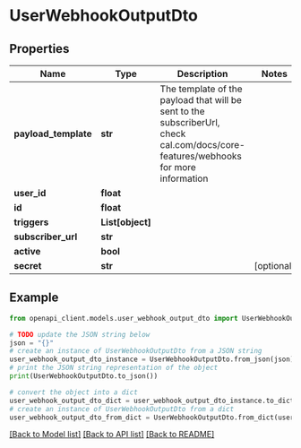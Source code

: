 # UserWebhookOutputDto


## Properties

Name | Type | Description | Notes
------------ | ------------- | ------------- | -------------
**payload_template** | **str** | The template of the payload that will be sent to the subscriberUrl, check cal.com/docs/core-features/webhooks for more information | 
**user_id** | **float** |  | 
**id** | **float** |  | 
**triggers** | **List[object]** |  | 
**subscriber_url** | **str** |  | 
**active** | **bool** |  | 
**secret** | **str** |  | [optional] 

## Example

```python
from openapi_client.models.user_webhook_output_dto import UserWebhookOutputDto

# TODO update the JSON string below
json = "{}"
# create an instance of UserWebhookOutputDto from a JSON string
user_webhook_output_dto_instance = UserWebhookOutputDto.from_json(json)
# print the JSON string representation of the object
print(UserWebhookOutputDto.to_json())

# convert the object into a dict
user_webhook_output_dto_dict = user_webhook_output_dto_instance.to_dict()
# create an instance of UserWebhookOutputDto from a dict
user_webhook_output_dto_from_dict = UserWebhookOutputDto.from_dict(user_webhook_output_dto_dict)
```
[[Back to Model list]](../README.md#documentation-for-models) [[Back to API list]](../README.md#documentation-for-api-endpoints) [[Back to README]](../README.md)


